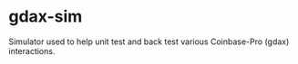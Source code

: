 # gdax-sim
Simulator used to help unit test and back test various Coinbase-Pro (gdax)  interactions.
